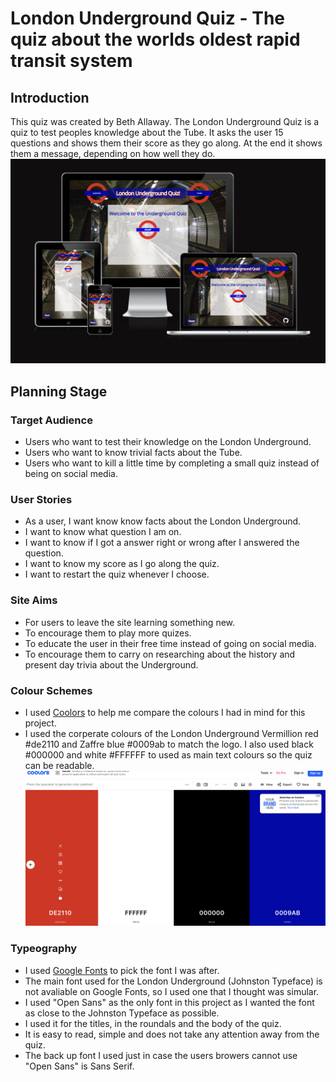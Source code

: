 # London Underground Quiz - The quiz about the worlds oldest rapid transit system

## Introduction
This quiz was created by Beth Allaway.
The London Underground Quiz is a quiz to test peoples knowledge about the Tube.
It asks the user 15 questions and shows them their score as they go along.
At the end it shows them a message, depending on how well they do.
![image](assets/images/am-i-responsive-project-two.png)

## Planning Stage
###  Target Audience
- Users who want to test their knowledge on the London Underground.
- Users who want to know trivial facts about the Tube.
- Users who want to kill a little time by completing a small quiz instead of being on social media.

### User Stories
- As a user, I want know know facts about the London Underground.
- I want to know what question I am on.
- I want to know if I got a answer right or wrong after I answered the question.
- I want to know my score as I go along the quiz.
- I want to restart the quiz whenever I choose.

### Site Aims
- For users to leave the site learning something new.
- To encourage them to play more quizes.
- To educate the user in their free time instead of going on social media.
- To encourage them to carry on researching about the history and present day trivia about the Underground.

### Colour Schemes
- I used [Coolors](https://coolors.co/de2110-ffffff-000000-0009ab) to help me compare the colours I had in mind for this project.
- I used the corperate colours of the London Underground Vermillion red #de2110 and Zaffre blue #0009ab to match the logo. I also used black #000000 and white #FFFFFF to used as main text colours so the quiz can be readable.
![image](assets/images/project-two-colours.png)

### Typeography
- I used [Google Fonts](https://fonts.google.com/) to pick the font I was after.
- The main font used for the London Underground (Johnston Typeface) is not avaliable on Google Fonts, so I used one that I thought was simular.
- I used "Open Sans" as the only font in this project as I wanted the font as close to the Johnston Typeface as possible.
- I used it for the titles, in the roundals and the body of the quiz.
- It is easy to read, simple and does not take any attention away from the quiz.
- The back up font I used just in case the users browers cannot use "Open Sans" is Sans Serif.

